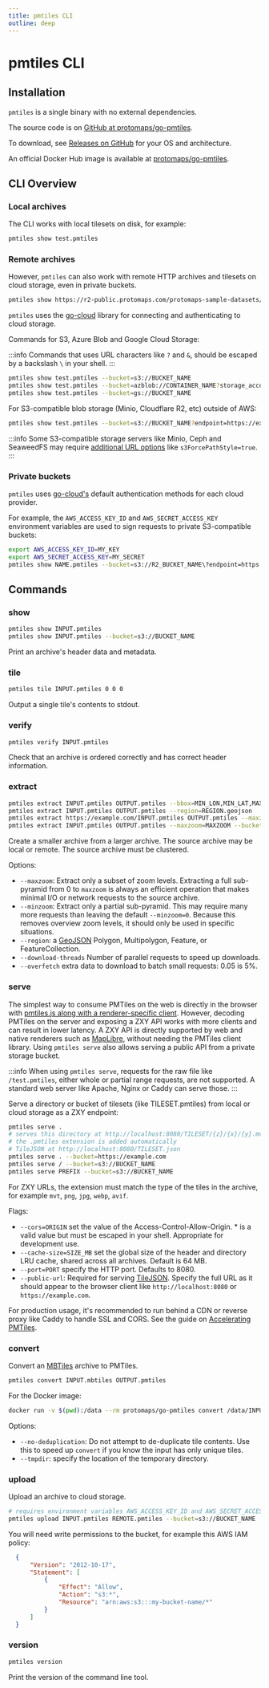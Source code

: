 ```yaml
---
title: pmtiles CLI
outline: deep
---
```


# pmtiles CLI

## Installation

`pmtiles` is a single binary with no external dependencies.

The source code is on [GitHub at protomaps/go-pmtiles](https://github.com/protomaps/go-pmtiles). 

To download, see [Releases on GitHub](https://github.com/protomaps/go-pmtiles/releases) for your OS and architecture.

An official Docker Hub image is available at [protomaps/go-pmtiles](https://hub.docker.com/repository/docker/protomaps/go-pmtiles/general).

## CLI Overview

### Local archives

The CLI works with local tilesets on disk, for example:

```sh
pmtiles show test.pmtiles
```

### Remote archives

However, `pmtiles` can also work with remote HTTP archives and tilesets on cloud storage, even in private buckets.

```sh
pmtiles show https://r2-public.protomaps.com/protomaps-sample-datasets/cb_2018_us_zcta510_500k.pmtiles
```

`pmtiles` uses the [go-cloud](https://gocloud.dev/howto/blob/) library for connecting and authenticating to cloud storage.

Commands for S3, Azure Blob and Google Cloud Storage:

:::info
Commands that uses URL characters like `?` and `&`, should be escaped by a backslash `\` in your shell.
:::

```sh
pmtiles show test.pmtiles --bucket=s3://BUCKET_NAME
pmtiles show test.pmtiles --bucket=azblob://CONTAINER_NAME?storage_account=ACCOUNT
pmtiles show test.pmtiles --bucket=gs://BUCKET_NAME
```

For S3-compatible blob storage (Minio, Cloudflare R2, etc) outside of AWS:

```sh
pmtiles show test.pmtiles --bucket=s3://BUCKET_NAME?endpoint=https://example.com&region=auto
```

:::info
Some S3-compatible storage servers like Minio, Ceph and SeaweedFS may require [additional URL options](https://gocloud.dev/howto/blob/#s3-compatible) like `s3ForcePathStyle=true`.
:::

### Private buckets

`pmtiles` uses [go-cloud's](https://gocloud.dev/howto/blob/) default authentication methods for each cloud provider.

For example, the `AWS_ACCESS_KEY_ID` and `AWS_SECRET_ACCESS_KEY` environment variables are used to sign requests to private S3-compatible buckets:

```sh
export AWS_ACCESS_KEY_ID=MY_KEY
export AWS_SECRET_ACCESS_KEY=MY_SECRET
pmtiles show NAME.pmtiles --bucket=s3://R2_BUCKET_NAME\?endpoint=https://R2_ACCOUNT_ID.r2.cloudflarestorage.com\&region=auto
```

## Commands

### show

```bash
pmtiles show INPUT.pmtiles
pmtiles show INPUT.pmtiles --bucket=s3://BUCKET_NAME
```

Print an archive's header data and metadata.

### tile

```bash
pmtiles tile INPUT.pmtiles 0 0 0
```

Output a single tile's contents to stdout.

### verify

```bash
pmtiles verify INPUT.pmtiles
```

Check that an archive is ordered correctly and has correct header information.

### extract

```bash
pmtiles extract INPUT.pmtiles OUTPUT.pmtiles --bbox=MIN_LON,MIN_LAT,MAX_LON,MAX_LAT
pmtiles extract INPUT.pmtiles OUTPUT.pmtiles --region=REGION.geojson
pmtiles extract https://example.com/INPUT.pmtiles OUTPUT.pmtiles --maxzoom=MAXZOOM
pmtiles extract INPUT.pmtiles OUTPUT.pmtiles --maxzoom=MAXZOOM --bucket=s3://BUCKET_NAME
```

Create a smaller archive from a larger archive. The source archive may be local or remote. The source archive must be clustered.

Options:

* `--maxzoom`: Extract only a subset of zoom levels. Extracting a full sub-pyramid from 0 to `maxzoom` is always an efficient operation that makes minimal I/O or network requests to the source archive.
* `--minzoom`: Extract only a partial sub-pyramid. This may require many more requests than leaving the default `--minzoom=0`. Because this removes overview zoom levels, it should only be used in specific situations.
* `--region`: a [GeoJSON](https://geojson.org) Polygon, Multipolygon, Feature, or FeatureCollection.
* `--download-threads` Number of parallel requests to speed up downloads.
* `--overfetch` extra data to download to batch small requests: 0.05 is 5%.

### serve

The simplest way to consume PMTiles on the web is directly in the browser with [pmtiles.js along with a renderer-specific client](/pmtiles/maplibre). However, decoding PMTiles on the server and exposing a ZXY API works with more clients and can result in lower latency. A ZXY API is directly supported by web and native renderers such as [MapLibre](https://maplibre.org), without needing the PMTiles client library. Using `pmtiles serve` also allows serving a public API from a private storage bucket.

:::info
When using `pmtiles serve`, requests for the raw file like `/test.pmtiles`, either whole or partial range requests, are not supported. A standard web server like Apache, Nginx or Caddy can serve those.
:::

Serve a directory or bucket of tilesets (like TILESET.pmtiles) from local or cloud storage as a ZXY endpoint: 

```bash
pmtiles serve .
# serves this directory at http://localhost:8080/TILESET/{z}/{x}/{y}.mvt 
# the .pmtiles extension is added automatically
# TileJSON at http://localhost:8080/TILESET.json
pmtiles serve . --bucket=https://example.com
pmtiles serve / --bucket=s3://BUCKET_NAME
pmtiles serve PREFIX --bucket=s3://BUCKET_NAME
```

For ZXY URLs, the extension must match the type of the tiles in the archive, for example `mvt`, `png`, `jpg`, `webp`, `avif`.

Flags:

* `--cors=ORIGIN` set the value of the Access-Control-Allow-Origin. * is a valid value but must be escaped in your shell. Appropriate for development use.
* `--cache-size=SIZE_MB` set the global size of the header and directory LRU cache, shared across all archives. Default is 64 MB.
* `--port=PORT` specify the HTTP port. Defaults to 8080.
* `--public-url`: Required for serving [TileJSON](https://github.com/mapbox/tilejson-spec/tree/master/3.0.0). Specify the full URL as it should appear to the browser client like `http://localhost:8080` or `https://example.com`.

For production usage, it's recommended to run behind a CDN or reverse proxy like Caddy to handle SSL and CORS. See the guide on [Accelerating PMTiles](/deploy/).


### convert

Convert an [MBTiles](https://github.com/mapbox/mbtiles-spec/tree/master/1.3) archive to PMTiles.

```bash
pmtiles convert INPUT.mbtiles OUTPUT.pmtiles
```

For the Docker image:

```sh
docker run -v $(pwd):/data --rm protomaps/go-pmtiles convert /data/INPUT.mbtiles /data/OUTPUT.pmtiles
```

Options:

* `--no-deduplication`: Do not attempt to de-duplicate tile contents. Use this to speed up `convert` if you know the input has only unique tiles.
* `--tmpdir`: specify the location of the temporary directory.

### upload

Upload an archive to cloud storage.

```bash
# requires environment variables AWS_ACCESS_KEY_ID and AWS_SECRET_ACCESS_KEY credentials
pmtiles upload INPUT.pmtiles REMOTE.pmtiles --bucket=s3://BUCKET_NAME
```

You will need write permissions to the bucket, for example this AWS IAM policy:

```json
  {
      "Version": "2012-10-17",
      "Statement": [
          {
              "Effect": "Allow",
              "Action": "s3:*",
              "Resource": "arn:aws:s3:::my-bucket-name/*"
          }
      ]
  }
```

### version

```bash
pmtiles version
```

Print the version of the command line tool.
